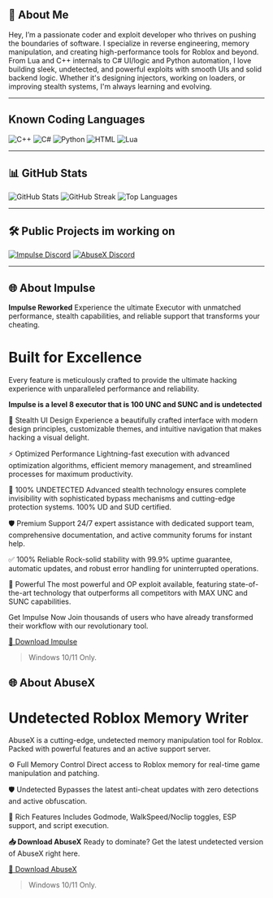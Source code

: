 ## 💫 About Me

Hey, I’m a passionate coder and exploit developer who thrives on pushing the boundaries of software. I specialize in reverse engineering, memory manipulation, and creating high-performance tools for Roblox and beyond. From Lua and C++ internals to C# UI/logic and Python automation, I love building sleek, undetected, and powerful exploits with smooth UIs and solid backend logic. Whether it's designing injectors, working on loaders, or improving stealth systems, I'm always learning and evolving.

---

## Known Coding Languages
![C++](https://img.shields.io/badge/C++-00599C?style=for-the-badge&logo=c%2B%2B&logoColor=white)
![C#](https://img.shields.io/badge/C%23-68217A?style=for-the-badge&logo=c-sharp&logoColor=white)
![Python](https://img.shields.io/badge/Python-306998?style=for-the-badge&logo=python&logoColor=white)
![HTML](https://img.shields.io/badge/HTML5-E34F26?style=for-the-badge&logo=html5&logoColor=white)
![Lua](https://img.shields.io/badge/Lua-00599C?style=for-the-badge&logo=c%2B%2B&logoColor=white)

---

## 📊 GitHub Stats

![GitHub Stats](https://github-readme-stats.vercel.app/api?username=pasteisback&theme=dark&hide_border=false&include_all_commits=true&count_private=true)
![GitHub Streak](https://github-readme-streak-stats.herokuapp.com/?user=pasteisback&theme=dark&hide_border=false)
![Top Languages](https://github-readme-stats.vercel.app/api/top-langs/?username=pasteisback&theme=dark&hide_border=false&layout=compact)

---

## 🛠️ Public Projects im working on

[![Impulse Discord](https://img.shields.io/badge/Discord-%237289DA.svg?style=for-the-badge&logo=discord&logoColor=white)](https://discord.gg/cyqZM2xVvk)
[![AbuseX Discord](https://img.shields.io/badge/Discord-%237289DA.svg?style=for-the-badge&logo=discord&logoColor=white)](https://discord.gg/z8fxkenC4P)

---

## 🌐 About Impulse

**Impulse Reworked**
Experience the ultimate Executor with unmatched performance, stealth capabilities, and reliable support that transforms your cheating.

# Built for Excellence
Every feature is meticulously crafted to provide the ultimate hacking experience with unparalleled performance and reliability.

**Impulse is a level 8 executor that is 100 UNC and SUNC and is undetected**

🎨
Stealth UI Design
Experience a beautifully crafted interface with modern design principles, customizable themes, and intuitive navigation that makes hacking a visual delight.

⚡
Optimized Performance
Lightning-fast execution with advanced optimization algorithms, efficient memory management, and streamlined processes for maximum productivity.

🔧
100% UNDETECTED
Advanced stealth technology ensures complete invisibility with sophisticated bypass mechanisms and cutting-edge protection systems. 100% UD and SUD certified.

🛡️
Premium Support
24/7 expert assistance with dedicated support team, comprehensive documentation, and active community forums for instant help.

✅
100% Reliable
Rock-solid stability with 99.9% uptime guarantee, automatic updates, and robust error handling for uninterrupted operations.

🚀
Powerful
The most powerful and OP exploit available, featuring state-of-the-art technology that outperforms all competitors with MAX UNC and SUNC capabilities.

Get Impulse Now
Join thousands of users who have already transformed their workflow with our revolutionary tool.

[💾 Download Impulse](https://impulserbx.netlify.app/)
> Windows 10/11 Only.

## 🌐 About AbuseX

# Undetected Roblox Memory Writer
AbuseX is a cutting-edge, undetected memory manipulation tool for Roblox. Packed with powerful features and an active support server.

⚙️ Full Memory Control
Direct access to Roblox memory for real-time game manipulation and patching.

🛡️ Undetected
Bypasses the latest anti-cheat updates with zero detections and active obfuscation.

📌 Rich Features
Includes Godmode, WalkSpeed/Noclip toggles, ESP support, and script execution.

**📥 Download AbuseX**
Ready to dominate? Get the latest undetected version of AbuseX right here.

[💾 Download AbuseX](https://abusex.netlify.app/)
> Windows 10/11 Only.
